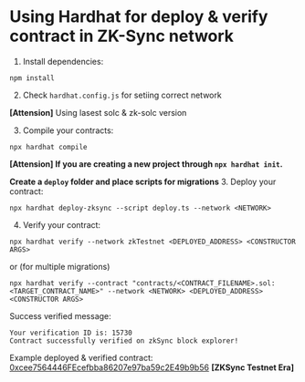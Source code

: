 # Using Hardhat for deploy & verify contract in ZK-Sync network

1. Install dependencies:
```shell
npm install
```

2. Check `hardhat.config.js` for setiing correct network
  
**[Attension]** Using lasest solc & zk-solc version

3. Compile your contracts:
```shell
npx hardhat compile
```
**[Attension] If you are creating a new project through `npx hardhat init`.**

**Create a `deploy` folder and place scripts for migrations**
3. Deploy your contract:
```shell
npx hardhat deploy-zksync --script deploy.ts --network <NETWORK>
```
4. Verify your contract:
```shell
npx hardhat verify --network zkTestnet <DEPLOYED_ADDRESS> <CONSTRUCTOR ARGS>
```
or (for multiple migrations)
```shell
npx hardhat verify --contract "contracts/<CONTRACT_FILENAME>.sol:<TARGET_CONTRACT_NAME>" --network <NETWORK> <DEPLOYED_ADDRESS> <CONSTRUCTOR ARGS>
```
Success verified message:
```
Your verification ID is: 15730
Contract successfully verified on zkSync block explorer!
```

Example deployed & verified contract: [0xcee7564446FEcefbba86207e97ba59c2E49b9b56](https://goerli.explorer.zksync.io/address/0xcee7564446FEcefbba86207e97ba59c2E49b9b56#contract) **[ZKSync Testnet Era]**
